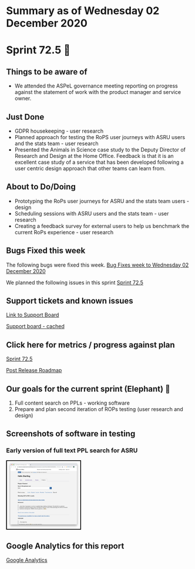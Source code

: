 # Summary as of Wednesday 02 December 2020 

# Sprint 72.5 &#x1F418;

## Things to be aware of
* We attended the ASPeL governance meeting reporting on progress against the statement of work with the product manager and service owner.

## Just Done
* GDPR housekeeping - user research
* Planned approach for testing the RoPS user journeys with ASRU users and the stats team - user research
* Presented the Animals in Science case study to the Deputy Director of Research and Design at the Home Office. Feedback is that it is an excellent case study of a service that has been developed following a user centric design approach that other teams can learn from.

## About to Do/Doing
* Prototyping the RoPs user journeys for ASRU and the stats team users - design
* Scheduling sessions with ASRU users and the stats team - user research
* Creating a feedback survey for external users to help us benchmark the current RoPs experience - user research

## Bugs Fixed this week
The following bugs were fixed this week.
[Bug Fixes week to Wednesday 02 December 2020](graphs/bugs02122020.png)

We planned the following issues in this sprint 
[Sprint 72.5](graphs/sprint02122020.png)

## Support tickets and known issues
[Link to Support Board](https://collaboration.homeoffice.gov.uk/jira/secure/RapidBoard.jspa?rapidView=1717&selectedIssue=ASSB-253)

[Support board - cached](graphs/supportBoard02122020.png)

## Click here for metrics / progress against plan
[Sprint 72.5](graphs/progress02122020.png)

[Post Release Roadmap](graphs/roadmap02122020.png)

## Our goals for the current sprint (Elephant) &#x1F418;
1. Full content search on PPLs - working software 
2. Prepare and plan second iteration of ROPs testing (user research and design) 


## Screenshots of software in testing
### Early version of full text PPL search for ASRU
<a href="graphs/proto1_02122020.png"><img src="graphs/proto1_02122020.png" alt="HTML5 Icon" width="200" style="border:2px solid black"></a>
<br>


## Google Analytics for this report
[Google Analytics](graphs/GA02122020.png)

